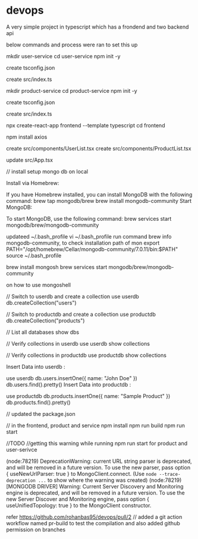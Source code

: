 # devops
A very simple project in typescript which has a frondend and two backend api

below commands and process  were ran to set this up

mkdir user-service
cd user-service
npm init -y

create tsconfig.json

create src/index.ts

mkdir product-service
cd  product-service
npm init -y

create tsconfig.json

create src/index.ts

npx create-react-app frontend --template typescript
cd frontend

npm install axios

create src/components/UserList.tsx
create src/components/ProductList.tsx

update src/App.tsx

//
install setup mongo db on local

Install via Homebrew:

If you have Homebrew installed, you can install MongoDB with the following command:
brew tap mongodb/brew
brew install mongodb-community
Start MongoDB:

To start MongoDB, use the following command:
brew services start mongodb/brew/mongodb-community

updateed ~/.bash_profile
vi ~/.bash_profile
run command brew info mongodb-community, to check installation path of mon
export PATH="/opt/homebrew/Cellar/mongodb-community/7.0.11/bin:$PATH"
source ~/.bash_profile

brew install mongosh
brew services start mongodb/brew/mongodb-community


on how to use mongoshell

// Switch to userdb and create a collection
use userdb
db.createCollection("users")

// Switch to productdb and create a collection
use productdb
db.createCollection("products")

// List all databases
show dbs

// Verify collections in userdb
use userdb
show collections

// Verify collections in productdb
use productdb
show collections

Insert Data into
userdb
:

use userdb
db.users.insertOne({ name: "John Doe" })
db.users.find().pretty()
Insert Data into
productdb
:

use productdb
db.products.insertOne({ name: "Sample Product" })
db.products.find().pretty()


//
updated the package.json

// in the frontend, product and service
npm install
npm run build
npm run start

//TODO
//getting this warning while running npm run start for product and user-serivce

(node:78219) DeprecationWarning: current URL string parser is deprecated, and will be removed in a future version. To use the new parser, pass option { useNewUrlParser: true } to MongoClient.connect.
(Use `node --trace-deprecation ...` to show where the warning was created)
(node:78219) [MONGODB DRIVER] Warning: Current Server Discovery and Monitoring engine is deprecated, and will be removed in a future version. To use the new Server Discover and Monitoring engine, pass option { useUnifiedTopology: true } to the MongoClient constructor.

refer https://github.com/rohanbas95/devops/pull/2
// added a git action workflow named pr-build to test the compilation and also added github permission on branches
